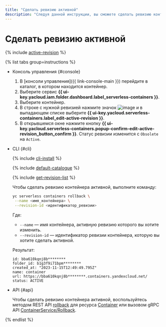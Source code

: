 ```yaml
---
title: "Сделать ревизию активной"
description: "Следуя данной инструкции, вы сможете сделать ревизию контейнера активной."
---
```


# Сделать ревизию активной

{% include [active-revision](../../_includes/serverless-containers/active-revision.md) %}

{% list tabs group=instructions %}

- Консоль управления {#console}
  
  1. В [консоли управления]({{ link-console-main }}) перейдите в каталог, в котором находится контейнер.
  1. Выберите сервис **{{ ui-key.yacloud.iam.folder.dashboard.label_serverless-containers }}**.
  1. Выберите контейнер.
  1. В строке с нужной ревизией нажмите значок ![image](../../_assets/console-icons/ellipsis.svg) и в выпадающем списке выберите **{{ ui-key.yacloud.serverless-containers.label_edit-active-revision }}**.
  1. В открывшемся окне нажмите кнопку **{{ ui-key.yacloud.serverless-containers.popup-confirm-edit-active-revision_button_confirm }}**. Статус ревизии изменится с `Obsolete` на `Active`.
  

- CLI {#cli}

  {% include [cli-install](../../_includes/cli-install.md) %}

  {% include [default-catalogue](../../_includes/default-catalogue.md) %}

  {% include [get-revision-list](../../_includes/serverless-containers/get-revision-list.md) %}

  Чтобы сделать ревизию контейнера активной, выполните команду:

  ```bash
  yc serverless containers rollback \
   --name <имя_контейнера> \
   --revision-id <идентификатор_ревизии>
  ```

  Где:

  * `--name` — имя контейнера, активную ревизию которого вы хотите изменить.
  * `--revision-id` — идентификатор ревизии контейнера, которую вы хотите сделать активной.

  Результат:

  ```
  id: bba610kqnj8b********
  folder_id: b1g3f9i71bpm********
  created_at: "2023-11-15T12:49:49.795Z"
  name: container
  url: https://bba610kqnj8b********.containers.yandexcloud.net/
  status: ACTIVE
  ```

- API {#api}

  Чтобы сделать ревизию контейнера активной, воспользуйтесь методом REST API [rollback](../../serverless-containers/containers/api-ref/Container/rollback.md) для ресурса [Container](../../serverless-containers/containers/api-ref/Container/index.md) или вызовом gRPC API [ContainerService/Rollback](../../serverless-containers/containers/api-ref/grpc/container_service.md#Rollback).

{% endlist %}